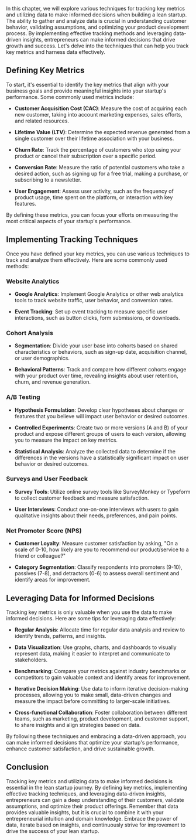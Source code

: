 
In this chapter, we will explore various techniques for tracking key metrics and utilizing data to make informed decisions when building a lean startup. The ability to gather and analyze data is crucial in understanding customer behavior, validating assumptions, and optimizing your product development process. By implementing effective tracking methods and leveraging data-driven insights, entrepreneurs can make informed decisions that drive growth and success. Let's delve into the techniques that can help you track key metrics and harness data effectively.

Defining Key Metrics
--------------------

To start, it's essential to identify the key metrics that align with your business goals and provide meaningful insights into your startup's performance. Some commonly used metrics include:

* **Customer Acquisition Cost (CAC)**: Measure the cost of acquiring each new customer, taking into account marketing expenses, sales efforts, and related resources.

* **Lifetime Value (LTV)**: Determine the expected revenue generated from a single customer over their lifetime association with your business.

* **Churn Rate**: Track the percentage of customers who stop using your product or cancel their subscription over a specific period.

* **Conversion Rate**: Measure the ratio of potential customers who take a desired action, such as signing up for a free trial, making a purchase, or subscribing to a newsletter.

* **User Engagement**: Assess user activity, such as the frequency of product usage, time spent on the platform, or interaction with key features.

By defining these metrics, you can focus your efforts on measuring the most critical aspects of your startup's performance.

Implementing Tracking Techniques
--------------------------------

Once you have defined your key metrics, you can use various techniques to track and analyze them effectively. Here are some commonly used methods:

### Website Analytics

* **Google Analytics**: Implement Google Analytics or other web analytics tools to track website traffic, user behavior, and conversion rates.

* **Event Tracking**: Set up event tracking to measure specific user interactions, such as button clicks, form submissions, or downloads.

### Cohort Analysis

* **Segmentation**: Divide your user base into cohorts based on shared characteristics or behaviors, such as sign-up date, acquisition channel, or user demographics.

* **Behavioral Patterns**: Track and compare how different cohorts engage with your product over time, revealing insights about user retention, churn, and revenue generation.

### A/B Testing

* **Hypothesis Formulation**: Develop clear hypotheses about changes or features that you believe will impact user behavior or desired outcomes.

* **Controlled Experiments**: Create two or more versions (A and B) of your product and expose different groups of users to each version, allowing you to measure the impact on key metrics.

* **Statistical Analysis**: Analyze the collected data to determine if the differences in the versions have a statistically significant impact on user behavior or desired outcomes.

### Surveys and User Feedback

* **Survey Tools**: Utilize online survey tools like SurveyMonkey or Typeform to collect customer feedback and measure satisfaction.

* **User Interviews**: Conduct one-on-one interviews with users to gain qualitative insights about their needs, preferences, and pain points.

### Net Promoter Score (NPS)

* **Customer Loyalty**: Measure customer satisfaction by asking, "On a scale of 0-10, how likely are you to recommend our product/service to a friend or colleague?"

* **Category Segmentation**: Classify respondents into promoters (9-10), passives (7-8), and detractors (0-6) to assess overall sentiment and identify areas for improvement.

Leveraging Data for Informed Decisions
--------------------------------------

Tracking key metrics is only valuable when you use the data to make informed decisions. Here are some tips for leveraging data effectively:

* **Regular Analysis**: Allocate time for regular data analysis and review to identify trends, patterns, and insights.

* **Data Visualization**: Use graphs, charts, and dashboards to visually represent data, making it easier to interpret and communicate to stakeholders.

* **Benchmarking**: Compare your metrics against industry benchmarks or competitors to gain valuable context and identify areas for improvement.

* **Iterative Decision Making**: Use data to inform iterative decision-making processes, allowing you to make small, data-driven changes and measure the impact before committing to larger-scale initiatives.

* **Cross-functional Collaboration**: Foster collaboration between different teams, such as marketing, product development, and customer support, to share insights and align strategies based on data.

By following these techniques and embracing a data-driven approach, you can make informed decisions that optimize your startup's performance, enhance customer satisfaction, and drive sustainable growth.

Conclusion
-----------------------------------------------

Tracking key metrics and utilizing data to make informed decisions is essential in the lean startup journey. By defining key metrics, implementing effective tracking techniques, and leveraging data-driven insights, entrepreneurs can gain a deep understanding of their customers, validate assumptions, and optimize their product offerings. Remember that data provides valuable insights, but it is crucial to combine it with your entrepreneurial intuition and domain knowledge. Embrace the power of data, iterate based on insights, and continuously strive for improvement to drive the success of your lean startup.

